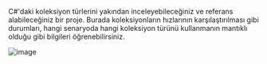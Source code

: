 C#'daki koleksiyon türlerini yakından inceleyebileceğiniz ve referans alabileceğiniz bir proje.
Burada koleksiyonların hızlarının karşılaştırılması gibi durumları, hangi senaryoda hangi koleksiyon türünü kullanmanın mantıklı olduğu gibi bilgileri öğrenebilirsiniz.


![image](https://github.com/user-attachments/assets/e79a210c-ea0a-421e-a766-b7253794deea)
